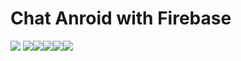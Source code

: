 # Chat Anroid with Firebase
 <img src="https://github.com/Dia2001/DescribeAllProject/blob/master/ChatAppAnroid/trangchu.PNG?raw=true"/>              <img src="https://github.com/Dia2001/DescribeAllProject/blob/master/ChatAppAnroid/danhsachnguoidung.PNG?raw=true"/><img src="https://github.com/Dia2001/DescribeAllProject/blob/master/ChatAppAnroid/tinnhan1.PNG?raw=true"/><img src="https://github.com/Dia2001/DescribeAllProject/blob/master/ChatAppAnroid/tinnhan2.PNG?raw=true"/><img src="https://github.com/Dia2001/DescribeAllProject/blob/master/ChatAppAnroid/Hosocanhan.PNG?raw=true"/><img src="https://github.com/Dia2001/DescribeAllProject/blob/master/ChatAppAnroid/Story.PNG?raw=true"/>

